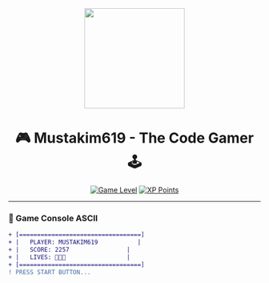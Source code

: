 <!-- Header dengan animasi -->
<div align="center">
  <img src="https://media.giphy.com/media/3o7abKhOpu0NwenH3O/giphy.gif" width="200">

  # 🎮 Mustakim619 - The Code Gamer 🕹️
  
  [![Game Level](https://img.shields.io/badge/Level-99-success?style=for-the-badge&logo=gamejolt)](https://github.com/Mustakim619)
  [![XP Points](https://img.shields.io/badge/XP-1.2M-ff69b4?style=for-the-badge)](https://github.com/Mustakim619)
</div>

---

### 🎯 Game Console ASCII
<!-- Animasi game sederhana -->
```diff
+ [==================================]
+ |   PLAYER: MUSTAKIM619           |
+ |   SCORE: 2257                |
+ |   LIVES: 🧡🧡🧡                 |
+ [==================================]
! PRESS START BUTTON...
